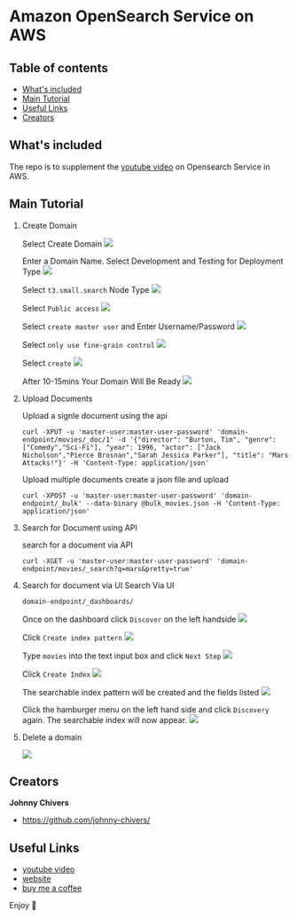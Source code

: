 # Amazon OpenSearch Service on AWS

## Table of contents

- [What's included](#whats-included)
- [Main Tutorial](#main-tutorial)
- [Useful Links](#useful-link)
- [Creators](#creators)

## What's included

The repo is to supplement the [youtube video](https://youtu.be/SIl5PM4m2KM) on Opensearch Service in AWS.


## Main Tutorial

1. Create Domain

    Select Create Domain 
    ![](pictures/1-Domain.png)


    Enter a Domain Name. Select Development and Testing for Deployment Type
    ![](pictures/2-dev-testing.png)


    Select `t3.small.search` Node Type
    ![](pictures/3-data-nodes.png)


    Select `Public access`
    ![](pictures/4-network.png)


    Select `create master user` and Enter Username/Password 
    ![](pictures/5-access-control.png)


    Select `only use fine-grain control`
    ![](pictures/6-access-policy.png)


    Select `create`
    ![](pictures/7-create-domain.png)


    After 10-15mins Your Domain Will Be Ready
    ![](pictures/8-domain-ready.png)

2. Upload Documents 

    Upload a signle document using the api 
    ```
    curl -XPUT -u 'master-user:master-user-password' 'domain-endpoint/movies/_doc/1' -d '{"director": "Burton, Tim", "genre": ["Comedy","Sci-Fi"], "year": 1996, "actor": ["Jack Nicholson","Pierce Brosnan","Sarah Jessica Parker"], "title": "Mars Attacks!"}' -H 'Content-Type: application/json'
    ```

    Upload multiple documents 
    create a json file and upload 
    ```
    curl -XPOST -u 'master-user:master-user-password' 'domain-endpoint/_bulk' --data-binary @bulk_movies.json -H 'Content-Type: application/json'
    ```

3. Search for Document using API 

    search for a document via API 
    ```
    curl -XGET -u 'master-user:master-user-password' 'domain-endpoint/movies/_search?q=mars&pretty=true'
    ```

4. Search for document via UI
    Search Via UI
    ```
    domain-endpoint/_dashboards/
    ```

    Once on the dashboard click `Discover` on the left handside
    ![](pictures/9-discover.png)

    Click `Create index pattern`
    ![](pictures/10-create-index.png)

    Type `movies` into the text input box and click `Next Step`
    ![](pictures/12-define-index-pattern.png)

    Click `Create Index`
    ![](pictures/13-createe-index-pattern.png)

    The searchable index pattern will be created and the fields listed
    ![](pictures/14-index-fields.png)

    Click the hamburger menu on the left hand side and click `Discovery` again. 
    The searchable index will now appear. 
    ![](pictures/15-discovery-search.png)

5. Delete a domain 

    ![](pictures/16-delete-domain.png)


## Creators

**Johnny Chivers**

- <https://github.com/johnny-chivers/>

## Useful Links

- [youtube video](https://youtu.be/yE8TrLV3ZgU) 
- [website](https://www.johnnychivers.co.uk)
- [buy me a coffee](https://www.buymeacoffee.com/johnnychivers)


Enjoy :metal:
